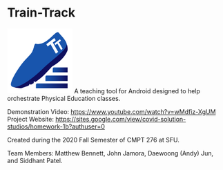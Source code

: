 # Train-Track
<img src="https://github.com/jam0ra/Train-Track/blob/master/app/src/main/res/mipmap-xxxhdpi/logo.png?raw=true" alt="Train Track Logo" width="30%" height="30%">  
A teaching tool for Android designed to help orchestrate Physical Education classes.  
 
Demonstration Video: https://www.youtube.com/watch?v=wMdfiz-XgUM
Project Website: https://sites.google.com/view/covid-solution-studios/homework-1b?authuser=0

Created during the 2020 Fall Semester of CMPT 276 at SFU.  
  
Team Members: Matthew Bennett, John Jamora, Daewoong (Andy) Jun, and Siddhant Patel.  
